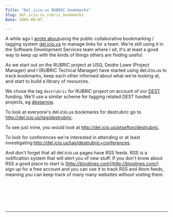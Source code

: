 ```yaml
---
Title: "Del.icio.us RUBRIC bookmarks"
Slug: del.icio.us_rubric_bookmarks
Date: 2005-09-07

---
```

<div>

A while ago I [wrote
about](http://ptsefton.com/blog/2005/01/07/delicious_team)using the
public collaborative bookmarking / tagging system
[del.icio.us](http://del.icio.us/) to manage links for a team. We're
still using it in the Software Development Services team where I sit,
it's at least a good way to keep up with the kinds of things others are
finding useful.

As we start out on the RUBRIC project at USQ, Deidre Lowe (Project
Manager) and I (RUBRIC Techical Manager) have started using del.icio.us
to track bookmarks, keep each other informed about what we're looking
at, and start to build a library of resources.

We chose the tag `destrubric` for RUBRIC project on account of our
[DEST](http://dest.gov.au/) funding. We'll use a similar scheme for
tagging related DEST funded projects, eg
[destarrow](http://del.icio.us/tag/destrubric+destarrow).

To look at everyone's del.icio.us bookmarks for destrubric go to
<http://del.icio.us/tag/destrubric>.

To see just mine, you would look at
<http://del.icio.us/ptsefton/destrubric>.

To look for conferences we're interested in attending or at least
investigating:[](http://del.icio.us/tag/destrubric)<http://del.icio.us/tag/destrubric+conferences>.

And don't forget that all del.icio.us pages have RSS feeds. RSS is a
notification system that will alert you of new stuff. If you don't know
about RSS a good place to start is
[http://bloglines.com](http://bloglines.com/) sign up for a free account
and you can use it to track RSS and Atom feeds, meaning you can keep
track of many many websites without visiting them.

 

 

 

****

 

</div>
